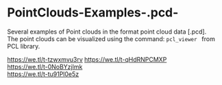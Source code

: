 # PointClouds-Examples-.pcd-
Several examples of Point clouds in the format point cloud data [.pcd]. \
The point clouds can be visualized using the command: ```pcl_viewer ``` from PCL library.

https://we.tl/t-tzwxmvu3rv
https://we.tl/t-qHdRNPCMXP \
https://we.tl/t-0NoBYzjlmk \
https://we.tl/t-tu91Pl0e5z
